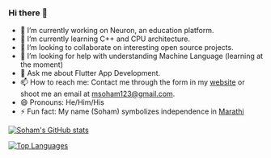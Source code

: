 ### Hi there 👋

- 🔭 I’m currently working on Neuron, an education platform.
- 🌱 I’m currently learning C++ and CPU architecture.
- 👯 I’m looking to collaborate on interesting open source projects.
- 🤔 I’m looking for help with understanding Machine Language (learning at the moment)
- 💬 Ask me about Flutter App Development.
- 📫 How to reach me: Contact me through the form in my [website](https://msoham123.github.io/) or shoot me an email at [msoham123@gmail.com](mailto:msoham123@gmail.com). 
- 😄 Pronouns: He/Him/His
- ⚡ Fun fact: My name (Soham) symbolizes independence in [Marathi](https://en.wikipedia.org/wiki/Marathi_language)

[![Soham's GitHub stats](https://github-readme-stats.vercel.app/api?username=msoham123&count_private=true&show_icons=true&theme=radical)](https://github.com/msoham123/msoham123)

[![Top Languages](https://github-readme-stats.vercel.app/api/top-langs/?username=msoham123&layout=compact&langs_count=10)](https://github.com/msoham123/msoham123)
